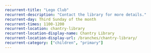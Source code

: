 ```yaml
---
recurrent-title: "Lego Club"
recurrent-description: "Contact the library for more details."
recurrent-day: Third Sunday of the month
recurrent-times: 1100-1200
recurrent-location: chantry-library
recurrent-location-display-name: Chantry Library
recurrent-location-display-url: /branches/chantry-library/
recurrent-category: ["children", "primary"]
---
```

